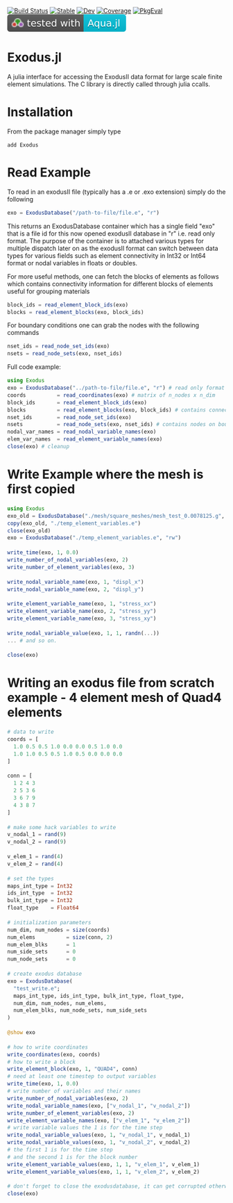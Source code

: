 <!-- [![CI](https://github.com/cmhamel/Exodus.jl/actions/workflows/ci.yml/badge.svg)](https://github.com/cmhamel/Exodus.jl/actions/workflows/ci.yml)
[![codecov.io](http://codecov.io/github/cmhamel/Exodus.jl/coverage.svg?branch=master)](http://codecov.io/github/cmhamel/Exodus.jl?branch=master)
[![](https://img.shields.io/badge/docs-stable-blue.svg)](https://cmhamel.github.io/Exodus.jl)
[![Aqua QA](https://raw.githubusercontent.com/JuliaTesting/Aqua.jl/master/badge.svg)](https://github.com/JuliaTesting/Aqua.jl) -->

[![Build Status](https://github.com/cmhamel/Exodus.jl/actions/workflows/CI.yml/badge.svg?branch=main)](https://github.com/cmhamel/Exodus.jl/actions/workflows/CI.yml?query=branch%3Amain) 
[![Stable](https://img.shields.io/badge/docs-stable-blue.svg)](https://cmhamel.github.io/Exodus.jl/stable/) 
[![Dev](https://img.shields.io/badge/docs-dev-blue.svg)](https://cmhamel.github.io/Exodus.jl/dev/) 
[![Coverage](https://codecov.io/gh/cmhamel/Exodus.jl/branch/main/graph/badge.svg)](https://codecov.io/gh/cmhamel/Exodus.jl) 
[![PkgEval](https://JuliaCI.github.io/NanosoldierReports/pkgeval_badges/E/Exodus.svg)](https://JuliaCI.github.io/NanosoldierReports/pkgeval_badges/E/Exodus.html)
[![Aqua QA](https://raw.githubusercontent.com/JuliaTesting/Aqua.jl/master/badge.svg)](https://github.com/JuliaTesting/Aqua.jl)

# Exodus.jl
A julia interface for accessing the ExodusII data format for large scale finite element simulations. The C library is directly called through julia ccalls. 

# Installation
From the package manager simply type
```
add Exodus
```

# Read Example
To read in an exodusII file (typically has a .e or .exo extension) simply do the following

```julia
exo = ExodusDatabase("/path-to-file/file.e", "r")
```
This returns an ExodusDatabase container which has a single field "exo" that is a file id for this now opened exodusII database in "r" i.e. read only format. The purpose of the container is to attached various types for multiple dispatch later on as the exodusII format can switch between data types for various fields such as element connectivity in Int32 or Int64 format or nodal variables in floats or doubles.

For more useful methods, one can fetch the blocks of elements as follows which contains connectivity information for different blocks of elements useful for grouping materials
```julia
block_ids = read_element_block_ids(exo)
blocks = read_element_blocks(exo, block_ids)
```
For boundary conditions one can grab the nodes with the following commands
```julia
nset_ids = read_node_set_ids(exo)
nsets = read_node_sets(exo, nset_ids)
```

Full code example:
```julia
using Exodus
exo = ExodusDatabase("../path-to-file/file.e", "r") # read only format
coords          = read_coordinates(exo) # matrix of n_nodes x n_dim
block_ids       = read_element_block_ids(exo)
blocks          = read_element_blocks(exo, block_ids) # contains connectivity information
nset_ids        = read_node_set_ids(exo)
nsets           = read_node_sets(exo, nset_ids) # contains nodes on boundaries
nodal_var_names = read_nodal_variable_names(exo)
elem_var_names  = read_element_variable_names(exo)
close(exo) # cleanup
```

# Write Example where the mesh is first copied
```julia
using Exodus
exo_old = ExodusDatabase("./mesh/square_meshes/mesh_test_0.0078125.g", "r")
copy(exo_old, "./temp_element_variables.e")
close(exo_old)
exo = ExodusDatabase("./temp_element_variables.e", "rw")

write_time(exo, 1, 0.0)
write_number_of_nodal_variables(exo, 2)
write_number_of_element_variables(exo, 3)

write_nodal_variable_name(exo, 1, "displ_x")
write_nodal_variable_name(exo, 2, "displ_y")

write_element_variable_name(exo, 1, "stress_xx")
write_element_variable_name(exo, 2, "stress_yy")
write_element_variable_name(exo, 3, "stress_xy")

write_nodal_variable_value(exo, 1, 1, randn(...))
... # and so on.

close(exo)
```

# Writing an exodus file from scratch example - 4 element mesh of Quad4 elements

```julia
# data to write
coords = [
  1.0 0.5 0.5 1.0 0.0 0.0 0.5 1.0 0.0
  1.0 1.0 0.5 0.5 1.0 0.5 0.0 0.0 0.0
]

conn = [
  1 2 4 3
  2 5 3 6
  3 6 7 9
  4 3 8 7
]

# make some hack variables to write
v_nodal_1 = rand(9)
v_nodal_2 = rand(9)

v_elem_1 = rand(4)
v_elem_2 = rand(4)

# set the types
maps_int_type = Int32
ids_int_type  = Int32
bulk_int_type = Int32
float_type    = Float64

# initialization parameters
num_dim, num_nodes = size(coords)
num_elems          = size(conn, 2)
num_elem_blks      = 1
num_side_sets      = 0
num_node_sets      = 0

# create exodus database
exo = ExodusDatabase(
  "test_write.e";
  maps_int_type, ids_int_type, bulk_int_type, float_type,
  num_dim, num_nodes, num_elems,
  num_elem_blks, num_node_sets, num_side_sets
)

@show exo

# how to write coordinates
write_coordinates(exo, coords)
# how to write a block
write_element_block(exo, 1, "QUAD4", conn)
# need at least one timestep to output variables
write_time(exo, 1, 0.0)
# write number of variables and their names
write_number_of_nodal_variables(exo, 2)
write_nodal_variable_names(exo, ["v_nodal_1", "v_nodal_2"])
write_number_of_element_variables(exo, 2)
write_element_variable_names(exo, ["v_elem_1", "v_elem_2"])
# write variable values the 1 is for the time step
write_nodal_variable_values(exo, 1, "v_nodal_1", v_nodal_1)
write_nodal_variable_values(exo, 1, "v_nodal_2", v_nodal_2)
# the first 1 is for the time step 
# and the second 1 is for the block number
write_element_variable_values(exo, 1, 1, "v_elem_1", v_elem_1)
write_element_variable_values(exo, 1, 1, "v_elem_2", v_elem_2)

# don't forget to close the exodusdatabase, it can get corrupted otherwise if you're writing
close(exo)

```